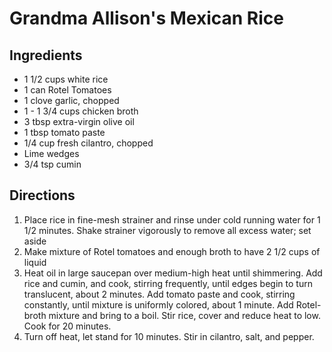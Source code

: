 # Grandma Allison's Mexican Rice

## Ingredients

- 1 1/2 cups white rice
- 1 can Rotel Tomatoes
- 1 clove garlic, chopped
- 1 - 1 3/4 cups chicken broth
- 3 tbsp extra-virgin olive oil
- 1 tbsp tomato paste
- 1/4 cup fresh cilantro, chopped
- Lime wedges
- 3/4 tsp cumin

## Directions

1. Place rice in fine-mesh strainer and rinse under cold running water for 1 1/2 minutes. Shake strainer vigorously to remove all excess water; set aside
1. Make mixture of Rotel tomatoes and enough broth to have 2 1/2 cups of liquid
1. Heat oil in large saucepan over medium-high heat until shimmering. Add rice and cumin, and cook, stirring frequently, until edges begin to turn translucent, about 2 minutes. Add tomato paste and cook, stirring constantly, until mixture is uniformly colored, about 1 minute. Add Rotel-broth mixture and bring to a boil. Stir rice, cover and reduce heat to low. Cook for 20 minutes.
1. Turn off heat, let stand for 10 minutes. Stir in cilantro, salt, and pepper.
